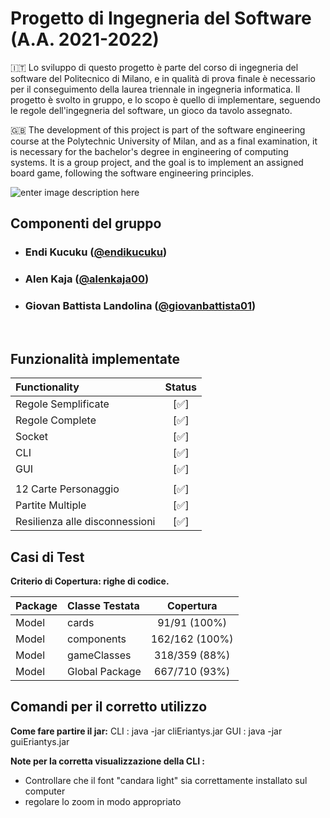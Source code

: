 
# Progetto di Ingegneria del Software (A.A. 2021-2022)

:it: Lo sviluppo di questo progetto è parte del corso di ingegneria del software del Politecnico di Milano, e in qualità di prova finale è necessario per il conseguimento della laurea triennale in ingegneria informatica. Il progetto è svolto in gruppo, e lo scopo è quello di implementare, seguendo le regole dell'ingegneria del software, un gioco da tavolo assegnato.


:uk: The development of this project is part of the software engineering course at the Polytechnic University of Milan, and as a final examination, it is necessary for the bachelor's degree in engineering of computing systems. It is a group project, and the goal is to implement an assigned board game, following the software engineering principles.


![enter image description here](https://img.dungeondice.it/49229-large_default/eriantys.jpg)



## Componenti del gruppo
- ###   Endi Kucuku ([@endikucuku](https://github.com/endikucuku))
- ###   Alen Kaja ([@alenkaja00](https://github.com/alenkaja00))
- ###   Giovan Battista Landolina ([@giovanbattista01](https://github.com/giovanbattista01))
<br/>


## Funzionalità implementate
| Functionality                  | Status |
|:-------------------------------|:------:|
| Regole Semplificate            |  [✅]   |
| Regole Complete                |  [✅]   |
| Socket                         |  [✅]   |
| CLI                            |  [✅]   |
| GUI                            |  [✅]   |
|                                |        |
| 12 Carte Personaggio           |  [✅]   |
| Partite Multiple               |  [✅]   |
| Resilienza alle disconnessioni |  [✅]   |



## Casi di Test

**Criterio di Copertura: righe di codice.**




| Package |Classe Testata | Copertura |
|:-----------------------|:------------------|:------------------------------------:|
| Model | cards |  91/91 (100%)
| Model | components | 162/162 (100%)
| Model | gameClasses | 318/359 (88%)
| Model | Global Package | 667/710 (93%)

## Comandi per il corretto utilizzo

**Come fare partire il jar:**
CLI : java -jar cliEriantys.jar
GUI : java -jar guiEriantys.jar

**Note per la corretta visualizzazione della CLI :**

- Controllare che il font "candara light" sia correttamente installato sul computer
- regolare lo zoom in modo appropriato

